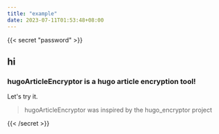 ```yaml
---
title: "example"
date: 2023-07-11T01:53:48+08:00
---
```

<!--more-->
{{< secret "password" >}}
## hi
### hugoArticleEncryptor is a hugo article encryption tool!
Let's try it.
> hugoArticleEncryptor was inspired by the hugo_encryptor project

{{< /secret >}}
